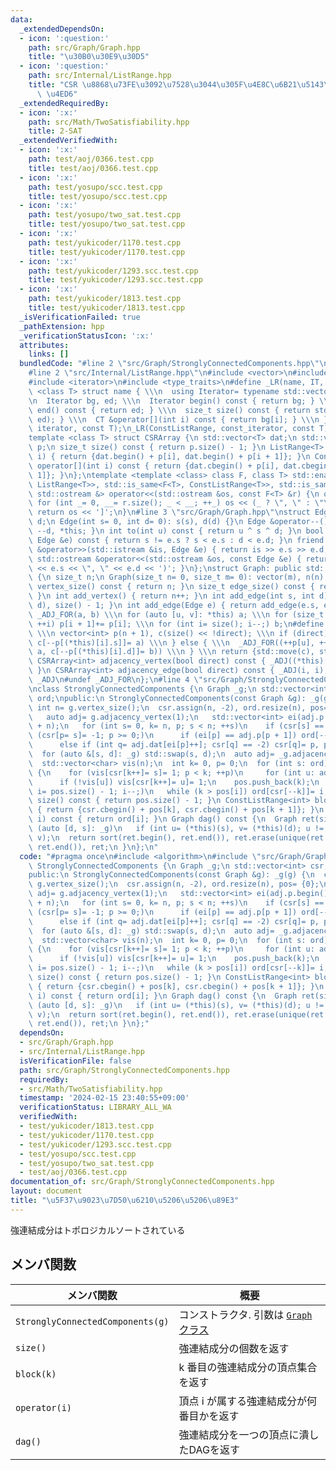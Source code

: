 ```yaml
---
data:
  _extendedDependsOn:
  - icon: ':question:'
    path: src/Graph/Graph.hpp
    title: "\u30B0\u30E9\u30D5"
  - icon: ':question:'
    path: src/Internal/ListRange.hpp
    title: "CSR \u8868\u73FE\u3092\u7528\u3044\u305F\u4E8C\u6B21\u5143\u914D\u5217\
      \ \u4ED6"
  _extendedRequiredBy:
  - icon: ':x:'
    path: src/Math/TwoSatisfiability.hpp
    title: 2-SAT
  _extendedVerifiedWith:
  - icon: ':x:'
    path: test/aoj/0366.test.cpp
    title: test/aoj/0366.test.cpp
  - icon: ':x:'
    path: test/yosupo/scc.test.cpp
    title: test/yosupo/scc.test.cpp
  - icon: ':x:'
    path: test/yosupo/two_sat.test.cpp
    title: test/yosupo/two_sat.test.cpp
  - icon: ':x:'
    path: test/yukicoder/1170.test.cpp
    title: test/yukicoder/1170.test.cpp
  - icon: ':x:'
    path: test/yukicoder/1293.scc.test.cpp
    title: test/yukicoder/1293.scc.test.cpp
  - icon: ':x:'
    path: test/yukicoder/1813.test.cpp
    title: test/yukicoder/1813.test.cpp
  _isVerificationFailed: true
  _pathExtension: hpp
  _verificationStatusIcon: ':x:'
  attributes:
    links: []
  bundledCode: "#line 2 \"src/Graph/StronglyConnectedComponents.hpp\"\n#include <algorithm>\n\
    #line 2 \"src/Internal/ListRange.hpp\"\n#include <vector>\n#include <iostream>\n\
    #include <iterator>\n#include <type_traits>\n#define _LR(name, IT, CT) \\\n template\
    \ <class T> struct name { \\\n  using Iterator= typename std::vector<T>::IT; \\\
    \n  Iterator bg, ed; \\\n  Iterator begin() const { return bg; } \\\n  Iterator\
    \ end() const { return ed; } \\\n  size_t size() const { return std::distance(bg,\
    \ ed); } \\\n  CT &operator[](int i) const { return bg[i]; } \\\n }\n_LR(ListRange,\
    \ iterator, const T);\n_LR(ConstListRange, const_iterator, const T);\n#undef _LR\n\
    template <class T> struct CSRArray {\n std::vector<T> dat;\n std::vector<int>\
    \ p;\n size_t size() const { return p.size() - 1; }\n ListRange<T> operator[](int\
    \ i) { return {dat.begin() + p[i], dat.begin() + p[i + 1]}; }\n ConstListRange<T>\
    \ operator[](int i) const { return {dat.cbegin() + p[i], dat.cbegin() + p[i +\
    \ 1]}; }\n};\ntemplate <template <class> class F, class T> std::enable_if_t<std::disjunction_v<std::is_same<F<T>,\
    \ ListRange<T>>, std::is_same<F<T>, ConstListRange<T>>, std::is_same<F<T>, CSRArray<T>>>,\
    \ std::ostream &> operator<<(std::ostream &os, const F<T> &r) {\n os << '[';\n\
    \ for (int _= 0, __= r.size(); _ < __; ++_) os << (_ ? \", \" : \"\") << r[_];\n\
    \ return os << ']';\n}\n#line 3 \"src/Graph/Graph.hpp\"\nstruct Edge {\n int s,\
    \ d;\n Edge(int s= 0, int d= 0): s(s), d(d) {}\n Edge &operator--() { return --s,\
    \ --d, *this; }\n int to(int u) const { return u ^ s ^ d; }\n bool operator<(const\
    \ Edge &e) const { return s != e.s ? s < e.s : d < e.d; }\n friend std::istream\
    \ &operator>>(std::istream &is, Edge &e) { return is >> e.s >> e.d, is; }\n friend\
    \ std::ostream &operator<<(std::ostream &os, const Edge &e) { return os << '('\
    \ << e.s << \", \" << e.d << ')'; }\n};\nstruct Graph: public std::vector<Edge>\
    \ {\n size_t n;\n Graph(size_t n= 0, size_t m= 0): vector(m), n(n) {}\n size_t\
    \ vertex_size() const { return n; }\n size_t edge_size() const { return size();\
    \ }\n int add_vertex() { return n++; }\n int add_edge(int s, int d) { return emplace_back(s,\
    \ d), size() - 1; }\n int add_edge(Edge e) { return add_edge(e.s, e.d); }\n#define\
    \ _ADJ_FOR(a, b) \\\n for (auto [u, v]: *this) a; \\\n for (size_t i= 0; i < n;\
    \ ++i) p[i + 1]+= p[i]; \\\n for (int i= size(); i--;) b;\n#define _ADJ(a, b)\
    \ \\\n vector<int> p(n + 1), c(size() << !direct); \\\n if (direct) { \\\n  _ADJ_FOR(++p[u],\
    \ c[--p[(*this)[i].s]]= a) \\\n } else { \\\n  _ADJ_FOR((++p[u], ++p[v]), (c[--p[(*this)[i].s]]=\
    \ a, c[--p[(*this)[i].d]]= b)) \\\n } \\\n return {std::move(c), std::move(p)}\n\
    \ CSRArray<int> adjacency_vertex(bool direct) const { _ADJ((*this)[i].d, (*this)[i].s);\
    \ }\n CSRArray<int> adjacency_edge(bool direct) const { _ADJ(i, i); }\n#undef\
    \ _ADJ\n#undef _ADJ_FOR\n};\n#line 4 \"src/Graph/StronglyConnectedComponents.hpp\"\
    \nclass StronglyConnectedComponents {\n Graph _g;\n std::vector<int> csr, pos,\
    \ ord;\npublic:\n StronglyConnectedComponents(const Graph &g): _g(g) {\n  const\
    \ int n= g.vertex_size();\n  csr.assign(n, -2), ord.resize(n), pos= {0};\n  {\n\
    \   auto adj= g.adjacency_vertex(1);\n   std::vector<int> ei(adj.p.begin(), adj.p.begin()\
    \ + n);\n   for (int s= 0, k= n, p; s < n; ++s)\n    if (csr[s] == -2)\n     for\
    \ (csr[p= s]= -1; p >= 0;)\n      if (ei[p] == adj.p[p + 1]) ord[--k]= p, p= csr[p];\n\
    \      else if (int q= adj.dat[ei[p]++]; csr[q] == -2) csr[q]= p, p= q;\n  }\n\
    \  for (auto &[s, d]: _g) std::swap(s, d);\n  auto adj= _g.adjacency_vertex(1);\n\
    \  std::vector<char> vis(n);\n  int k= 0, p= 0;\n  for (int s: ord)\n   if (!vis[s])\
    \ {\n    for (vis[csr[k++]= s]= 1; p < k; ++p)\n     for (int u: adj[csr[p]])\n\
    \      if (!vis[u]) vis[csr[k++]= u]= 1;\n    pos.push_back(k);\n   }\n  for (int\
    \ i= pos.size() - 1; i--;)\n   while (k > pos[i]) ord[csr[--k]]= i;\n }\n size_t\
    \ size() const { return pos.size() - 1; }\n ConstListRange<int> block(int k) const\
    \ { return {csr.cbegin() + pos[k], csr.cbegin() + pos[k + 1]}; }\n int operator()(int\
    \ i) const { return ord[i]; }\n Graph dag() const {\n  Graph ret(size());\n  for\
    \ (auto [d, s]: _g)\n   if (int u= (*this)(s), v= (*this)(d); u != v) ret.add_edge(u,\
    \ v);\n  return sort(ret.begin(), ret.end()), ret.erase(unique(ret.begin(), ret.end()),\
    \ ret.end()), ret;\n }\n};\n"
  code: "#pragma once\n#include <algorithm>\n#include \"src/Graph/Graph.hpp\"\nclass\
    \ StronglyConnectedComponents {\n Graph _g;\n std::vector<int> csr, pos, ord;\n\
    public:\n StronglyConnectedComponents(const Graph &g): _g(g) {\n  const int n=\
    \ g.vertex_size();\n  csr.assign(n, -2), ord.resize(n), pos= {0};\n  {\n   auto\
    \ adj= g.adjacency_vertex(1);\n   std::vector<int> ei(adj.p.begin(), adj.p.begin()\
    \ + n);\n   for (int s= 0, k= n, p; s < n; ++s)\n    if (csr[s] == -2)\n     for\
    \ (csr[p= s]= -1; p >= 0;)\n      if (ei[p] == adj.p[p + 1]) ord[--k]= p, p= csr[p];\n\
    \      else if (int q= adj.dat[ei[p]++]; csr[q] == -2) csr[q]= p, p= q;\n  }\n\
    \  for (auto &[s, d]: _g) std::swap(s, d);\n  auto adj= _g.adjacency_vertex(1);\n\
    \  std::vector<char> vis(n);\n  int k= 0, p= 0;\n  for (int s: ord)\n   if (!vis[s])\
    \ {\n    for (vis[csr[k++]= s]= 1; p < k; ++p)\n     for (int u: adj[csr[p]])\n\
    \      if (!vis[u]) vis[csr[k++]= u]= 1;\n    pos.push_back(k);\n   }\n  for (int\
    \ i= pos.size() - 1; i--;)\n   while (k > pos[i]) ord[csr[--k]]= i;\n }\n size_t\
    \ size() const { return pos.size() - 1; }\n ConstListRange<int> block(int k) const\
    \ { return {csr.cbegin() + pos[k], csr.cbegin() + pos[k + 1]}; }\n int operator()(int\
    \ i) const { return ord[i]; }\n Graph dag() const {\n  Graph ret(size());\n  for\
    \ (auto [d, s]: _g)\n   if (int u= (*this)(s), v= (*this)(d); u != v) ret.add_edge(u,\
    \ v);\n  return sort(ret.begin(), ret.end()), ret.erase(unique(ret.begin(), ret.end()),\
    \ ret.end()), ret;\n }\n};"
  dependsOn:
  - src/Graph/Graph.hpp
  - src/Internal/ListRange.hpp
  isVerificationFile: false
  path: src/Graph/StronglyConnectedComponents.hpp
  requiredBy:
  - src/Math/TwoSatisfiability.hpp
  timestamp: '2024-02-15 23:40:55+09:00'
  verificationStatus: LIBRARY_ALL_WA
  verifiedWith:
  - test/yukicoder/1813.test.cpp
  - test/yukicoder/1170.test.cpp
  - test/yukicoder/1293.scc.test.cpp
  - test/yosupo/scc.test.cpp
  - test/yosupo/two_sat.test.cpp
  - test/aoj/0366.test.cpp
documentation_of: src/Graph/StronglyConnectedComponents.hpp
layout: document
title: "\u5F37\u9023\u7D50\u6210\u5206\u5206\u89E3"
---
```

強連結成分はトポロジカルソートされている

## メンバ関数

| メンバ関数                           | 概要                                      |
| -------------------------------- | ------------------------------------------- |
| `StronglyConnectedComponents(g)` | コンストラクタ. 引数は [`Graph` クラス](Graph.hpp) |
| `size()`               | 強連結成分の個数を返す                      |
| `block(k)`                       | k 番目の強連結成分の頂点集合を返す          |
| `operator(i)`                      | 頂点 i が属する強連結成分が何番目かを返す   |
| `dag()`                          | 強連結成分を一つの頂点に潰したDAGを返す                           |
